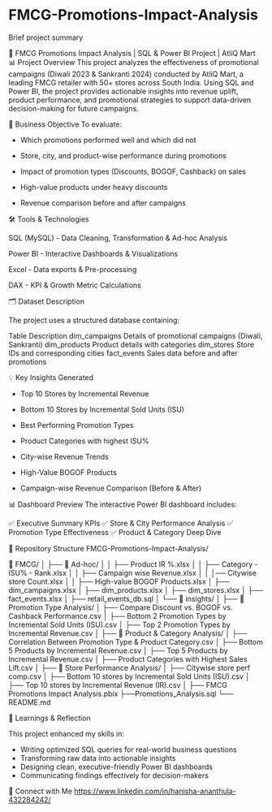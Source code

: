 # FMCG-Promotions-Impact-Analysis
Brief project summary


🛒 FMCG Promotions Impact Analysis | SQL & Power BI Project | AtliQ Mart
📊 Project Overview
This project analyzes the effectiveness of promotional campaigns (Diwali 2023 & Sankranti 2024) conducted by AtliQ Mart, a leading FMCG retailer with 50+ stores across South India. Using SQL and Power BI, the project provides actionable insights into revenue uplift, product performance, and promotional strategies to support data-driven decision-making for future campaigns.

🎯 Business Objective
To evaluate:

  - Which promotions performed well and which did not

  - Store, city, and product-wise performance during promotions

  - Impact of promotion types (Discounts, BOGOF, Cashback) on sales

  - High-value products under heavy discounts

  - Revenue comparison before and after campaigns

🛠️ Tools & Technologies

SQL (MySQL) - Data Cleaning, Transformation & Ad-hoc Analysis

Power BI - Interactive Dashboards & Visualizations

Excel - Data exports & Pre-processing

DAX - KPI & Growth Metric Calculations

🗂️ Dataset Description

The project uses a structured database containing:

Table	Description
dim_campaigns	Details of promotional campaigns (Diwali, Sankranti)
dim_products	Product details with categories
dim_stores	Store IDs and corresponding cities
fact_events	Sales data before and after promotions

💡 Key Insights Generated
  - Top 10 Stores by Incremental Revenue

  - Bottom 10 Stores by Incremental Sold Units (ISU)

  - Best Performing Promotion Types

  - Product Categories with highest ISU%

  - City-wise Revenue Trends

  - High-Value BOGOF Products

  - Campaign-wise Revenue Comparison (Before & After)

📊 Dashboard Preview
The interactive Power BI dashboard includes:

✅ Executive Summary KPIs
✅ Store & City Performance Analysis
✅ Promotion Type Effectiveness
✅ Product & Category Deep Dive


📁 Repository Structure
FMCG-Promotions-Impact-Analysis/

📁 FMCG/
  │   ├── 📁 Ad-hoc/
  │   │        ├── Product IR %.xlsx
  │   │        ├── Category - ISU% - Rank.xlsx
  │   │        ├── Campaign wise Revenue.xlsx
  │   │        │── Citywise store Count.xlsx
  │   │        ├── High-value BOGOF Products.xlsx
  │   ├── dim_campaigns.xlsx
  │   ├── dim_products.xlsx
  │   ├── dim_stores.xlsx
  │   ├── fact_events.xlsx
  │   ├── retail_events_db.sql
  │   └── 📁 insights/
  │              ├── 📁 Promotion Type Analysis/
  │                        ├── Compare Discount vs. BOGOF vs. Cashback Performance.csv
  │                        ├── Bottom 2 Promotion Types by Incremental Sold Units (ISU).csv
  │                        ├── Top 2 Promotion Types by Incremental Revenue.csv
  │              ├── 📁 Product & Category Analysis/
  │                        ├── Correlation Between Promotion Type & Product Category.csv
  │                        ├── Bottom 5 Products by Incremental Revenue.csv
  │                        ├── Top 5 Products by Incremental Revenue.csv
  │                        ├── Product Categories with Highest Sales Lift.csv
  │              ├── 📁 Store Performance Analysis/
  │                        ├── Citywise store perf comp.csv
  │                        ├── Bottom 10 stores by Incremental Sold Units (ISU).csv
  │                        ├── Top 10 stores by Incremental Revenue (IR).csv
  │
  ├── FMCG Promotions Impact Analysis.pbix
  ├──Promotions_Analysis.sql
  └── README.md

📝 Learnings & Reflection

This project enhanced my skills in:

- Writing optimized SQL queries for real-world business questions
- Transforming raw data into actionable insights
- Designing clean, executive-friendly Power BI dashboards
- Communicating findings effectively for decision-makers

🔗 Connect with Me
https://www.linkedin.com/in/hanisha-ananthula-432284242/



